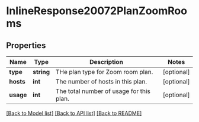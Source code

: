 # InlineResponse20072PlanZoomRooms

## Properties
Name | Type | Description | Notes
------------ | ------------- | ------------- | -------------
**type** | **string** | THe plan type for Zoom room plan. | [optional] 
**hosts** | **int** | The number of hosts in this plan. | [optional] 
**usage** | **int** | The total number of usage for this plan. | [optional] 

[[Back to Model list]](../README.md#documentation-for-models) [[Back to API list]](../README.md#documentation-for-api-endpoints) [[Back to README]](../README.md)


